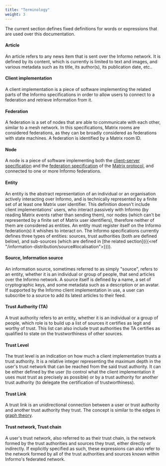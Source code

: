 ```yaml
---
title: "Terminology"
weight: 3
---
```


The current section defines fixed definitions for words or expressions that are
used over this documentation.

#### Article

An article refers to any news item that is sent over the Informo network. It is
defined by its content, which is currently is limited to text and images, and
various metadata such as its title, its author(s), its publication date, etc..

#### Client implementation

A client implementation is a piece of software implementing the related parts of
the Informo specifications in order to allow users to connect to a federation
and retrieve information from it.

#### Federation

A federation is a set of nodes that are able to communicate with each other,
similar to a mesh network. In this specifications, Matrix rooms are considered
federations, as they can be broadly considered as federations with state
machines. A federation is identified by a Matrix room ID.

#### Node

A node is a piece of software implementing both the [client-server
specification](https://matrix.org/docs/spec/client_server/r0.4.0.html) and the
[federation
specification](https://matrix.org/docs/spec/server_server/r0.1.1.html) of the
[Matrix protocol](https://matrix.org), and connected to one or more Informo
federations.

#### Entity

An entity is the abstract representation of an individual or an organisation
actively interacting over Informo, and is technically represented by a finite
set of at least one Matrix user identifier. This definition doesn't include
client implementations' users, who interact passively with Informo (by reading
Matrix events rather than sending them), nor nodes (which can't be represented
by a finite set of Matrix user identifiers), therefore neither of them are
considered as entities. An entity must register itself on the Informo
federation(s) it whishes to interact on. The Informo specifications currently
defines three types of entities: sources, trust authorities (both are defined
below), and sub-sources (which are defined in [the related section]({{<ref
"/information-distribution/source#localisation">}})).

#### Source, Information source

An information source, sometimes referred to as simply "source", refers to an
entity, whether it is an individual or group of people, that send articles over
the Informo network. A source itself is defined by a name, a set of
cryptographic keys, and some metadata such as a description or an avatar. If
supported by the Informo client implementation in use, a user can subscribe to a
source to add its latest articles to their feed.

#### Trust Authority (TA)

A trust authority refers to an entity, whether it is an individual or a group of
people, which role is to build up a list of sources it certifies as legit and
worthy of trust. This list can also include trust authorities the TA certifies
as qualified to state on the trustworthiness of other sources.

#### Trust Level

The trust level is an indication on how much a client implementation trusts a
trust authority. It is a relative integer representing the maximum depth in the
user's trust network that can be reached from the said trust authority. It can
be either defined by the user (to control what the client implementation it uses
must trust as precisely as possible) or by a trust authority for another trust
authority (to delegate the certification of trustworthiness).

#### Trust Link

A trust link is an unidirectional connection between a user or trust authority
and another trust authority they trust. The concept is similar to the edges in
[graph theory](https://en.wikipedia.org/wiki/Graph_theory).

#### Trust network, Trust chain

A user's trust network, also referred to as their trust chain, is the network
formed by the trust authorities and sources they trust, either directly or
indirectly. If explicitly specified as such, these expressions can also refer to
the network formed by all of the trust authorities and sources known within
Informo's federated network.
